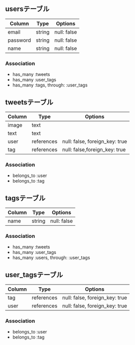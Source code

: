 ## usersテーブル
|Column|Type|Options|
|------|----|-------|
|email|string|null: false|
|password|string|null: false|
|name|string|null: false|
### Association
- has_many :tweets
- has_many :user_tags
- has_many :tags, through: :user_tags

## tweetsテーブル
|Column|Type|Options|
|------|----|-------|
|image|text||
|text|text||
|user|references|null: false, foreign_key: true|
|tag|references|null: false,foreign_key: true|
### Association
- belongs_to :user
- belongs_to :tag

## tagsテーブル
|Column|Type|Options|
|------|----|-------|
|name|string|null: false|
### Association
- has_many :tweets
- has_many :user_tags
- has_many :users, through: :user_tags

## user_tagsテーブル
|Column|Type|Options|
|------|----|-------|
|tag|references|null: false, foreign_key: true|
|user|references|null: false, foreign_key: true|
### Association
- belongs_to :user
- belongs_to :tag